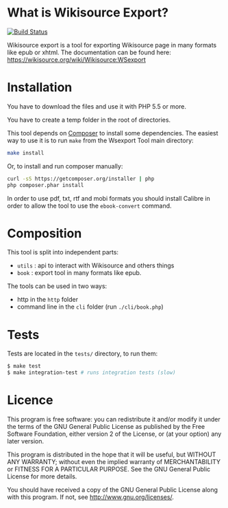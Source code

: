 What is Wikisource Export?
==========================

[![Build Status](https://travis-ci.org/wsexport/tool.svg?branch=master)](https://travis-ci.org/wsexport/tool)

Wikisource export is a tool for exporting Wikisource page in many formats like
epub or xhtml. The documentation can be found here:
https://wikisource.org/wiki/Wikisource:WSexport

Installation
============

You have to download the files and use it with PHP 5.5 or more.

You have to create a temp folder in the root of directories.

This tool depends on [Composer](http://getcomposer.org/) to install some dependencies.
The easiest way to use it is to run `make` from the Wsexport Tool main directory:

```bash
make install
```

Or, to install and run composer manually:

```bash
curl -sS https://getcomposer.org/installer | php
php composer.phar install
```

In order to use pdf, txt, rtf and mobi formats you should install Calibre in
order to allow the tool to use the `ebook-convert` command.

Composition
===========

This tool is split into independent parts:
* `utils` : api to interact with Wikisource and others things
* `book` : export tool in many formats like epub.

The tools can be used in two ways:
* http in the `http` folder
* command line in the `cli` folder (run `./cli/book.php`)


Tests
=====

Tests are located in the `tests/` directory, to run them:

```bash
$ make test
$ make integration-test # runs integration tests (slow)
```

Licence
=======

This program is free software: you can redistribute it and/or modify it under
the terms of the GNU General Public License as published by the Free Software
Foundation, either version 2 of the License, or (at your option) any later
version.

This program is distributed in the hope that it will be useful, but WITHOUT ANY
WARRANTY; without even the implied warranty of MERCHANTABILITY or FITNESS FOR A
PARTICULAR PURPOSE.  See the GNU General Public License for more details.

You should have received a copy of the GNU General Public License along with
this program. If not, see <http://www.gnu.org/licenses/>.
